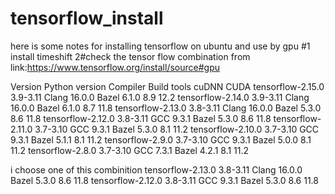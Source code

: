 # tensorflow_install
here is some notes for installing tensorflow on ubuntu and use by gpu 
#1 install timeshift
2#check the tensor flow combination from link:https://www.tensorflow.org/install/source#gpu

  Version	        Python version	Compiler	Build tools	  cuDNN	  CUDA
  tensorflow-2.15.0	  3.9-3.11	Clang 16.0.0	Bazel 6.1.0	    8.9	  12.2
  tensorflow-2.14.0	  3.9-3.11	Clang 16.0.0	Bazel 6.1.0	    8.7	  11.8
  tensorflow-2.13.0	  3.8-3.11	Clang 16.0.0	Bazel 5.3.0	    8.6	  11.8
  tensorflow-2.12.0	  3.8-3.11	GCC 9.3.1	    Bazel 5.3.0	    8.6	  11.8
  tensorflow-2.11.0	  3.7-3.10	GCC 9.3.1	    Bazel 5.3.0	    8.1	  11.2
  tensorflow-2.10.0	  3.7-3.10	GCC 9.3.1	    Bazel 5.1.1	    8.1	  11.2
  tensorflow-2.9.0	  3.7-3.10	GCC 9.3.1	    Bazel 5.0.0	    8.1	  11.2
  tensorflow-2.8.0	  3.7-3.10	GCC 7.3.1	    Bazel 4.2.1	    8.1	  11.2


  i choose one of this combinition
tensorflow-2.13.0	  3.8-3.11	Clang 16.0.0	Bazel 5.3.0	    8.6	  11.8
  tensorflow-2.12.0	  3.8-3.11	GCC 9.3.1	    Bazel 5.3.0	    8.6	  11.8

